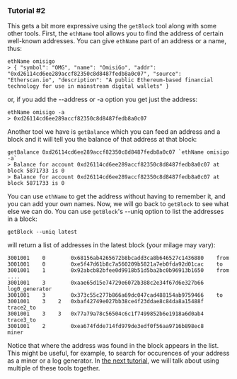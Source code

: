 ### Tutorial #2

This gets a bit more expressive using the `getBlock` tool along with some other tools. First, the `ethName` tool allows you to find the address of certain well-known addresses. You can give `ethName` part of an address or a name, thus:

    ethName omisigo
    > { "symbol": "OMG", "name": "OmisiGo", "addr": "0xd26114cd6ee289accf82350c8d8487fedb8a0c07", "source": "Etherscan.io", "description": "A public Ethereum-based financial technology for use in mainstream digital wallets" }
    
or, if you add the --address or -a option you get just the address:

    ethName omisigo -a
    > 0xd26114cd6ee289accf82350c8d8487fedb8a0c07
    
Another tool we have is `getBalance` which you can feed an address and a block and it will tell you the balance of that address at that block:

    getBalance 0xd26114cd6ee289accf82350c8d8487fedb8a0c07 `ethName omisigo -a`
    > Balance for account 0xd26114cd6ee289accf82350c8d8487fedb8a0c07 at block 5871733 is 0
    > Balance for account 0xd26114cd6ee289accf82350c8d8487fedb8a0c07 at block 5871733 is 0
    
You can use `ethName` to get the address without having to remember it, and you can add your own names. Now, we will go back to `getBlock` to see what else we can do. You can use `getBlock`'s --uniq option to list the addresses in a block:

    getBlock --uniq latest
     
will return a list of addresses in the latest block (your milage may vary):

    3001001    0        0x68156ab4265672b8bcadd3ca8b646527c1436880    from
    3001001    0        0xe5f47d61b8c7a560209b5821a7eb0fda92d01cac    to
    3001001    1        0x92abcb82bfee0d9918b51d5ba2bc0b96913b1650    from
    ....
    3001001    3        0xaae65d15e74729e6072b388c2e34f67d6e327b66    log0_generator
    3001001    3        0x373c55c277b866a69dc047cad488154ab9759466    to
    3001001    3    2   0xbaf42749e027bb38ce4f23ddae8c84da8a15488f    trace2_to
    3001001    3    3   0x77a79a78c56504c6c1f7499852b6e1918a6d0ab4    trace3_to
    3001001    2        0xea674fdde714fd979de3edf0f56aa9716b898ec8    miner

Notice that where the address was found in the block appears in the list. This might be useful, for example, to search for occurences of your address as a miner or a log generator. In [the next tutorial](tutorial3.md), we will talk about using multiple of these tools together.
